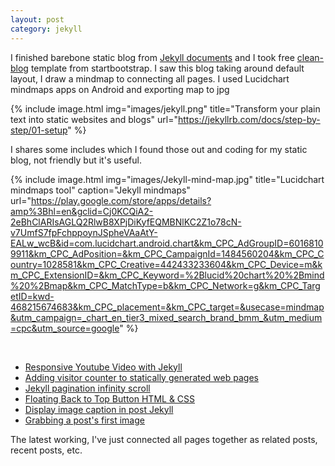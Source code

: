 ```yaml
---
layout: post
category: jekyll
---
```


I finished barebone static blog from [Jekyll documents] and I took free [clean-blog] template from startbootstrap. I saw this blog taking around default layout, I draw a mindmap to connecting all pages.
I used Lucidchart mindmaps apps on Android and exporting map to jpg

{% include image.html 
            img="images/jekyll.png" 
            title="Transform your plain text into static websites and blogs" 
            url="https://jekyllrb.com/docs/step-by-step/01-setup" %}

I shares some includes which I found those out and coding for my static blog, not friendly but it's useful.

{% include image.html
            img="images/Jekyll-mind-map.jpg"
            title="Lucidchart mindmaps tool" 
            caption="Jekyll mindmaps"
            url="https://play.google.com/store/apps/details?amp%3Bhl=en&gclid=Cj0KCQiA2-2eBhClARIsAGLQ2RlwB8XPjDiKyfEQMBNlKC2Z1o78cN-v7UmfS7fpFchppoynJSpheVAaAtY-EALw_wcB&id=com.lucidchart.android.chart&km_CPC_AdGroupID=60168109911&km_CPC_AdPosition=&km_CPC_CampaignId=1484560204&km_CPC_Country=1028581&km_CPC_Creative=442433233604&km_CPC_Device=m&km_CPC_ExtensionID=&km_CPC_Keyword=%2Blucid%20chart%20%2Bmind%20%2Bmap&km_CPC_MatchType=b&km_CPC_Network=g&km_CPC_TargetID=kwd-468215674683&km_CPC_placement=&km_CPC_target=&usecase=mindmap&utm_campaign=_chart_en_tier3_mixed_search_brand_bmm_&utm_medium=cpc&utm_source=google" %}

&nbsp;
- [Responsive Youtube Video with Jekyll]
- [Adding visitor counter to statically generated web pages]
- [Jekyll pagination infinity scroll]
- [Floating Back to Top Button HTML & CSS]
- [Display image caption in post Jekyll]
- [Grabbing a post's first image]

The latest working, I've just connected all pages together as related posts, recent posts, etc.

[Jekyll documents]: https://jekyllrb.com/docs/step-by-step/01-setup
[clean-blog]: https://startbootstrap.com/previews/clean-blog
[Responsive Youtube Video with Jekyll]: https://www.chunkhang.com/blog/responsive-youtube-video-with-jekyll
[Adding visitor counter to statically generated web pages]: https://ravichaganti.com/blog/adding-visitor-counter-to-statically-generated-web-pages/
[Jekyll pagination infinity scroll]: https://github.com/colineberhardt/jekyll-pagination-infinite-scroll/
[Floating Back to Top Button HTML & CSS]: https://codeconvey.com/floating-back-to-top-button-html/
[Display image caption in post Jekyll]: https://superdevresources.com/image-caption-jekyll/
[Grabbing a post's first image]: https://stackoverflow.com/a/25466298

